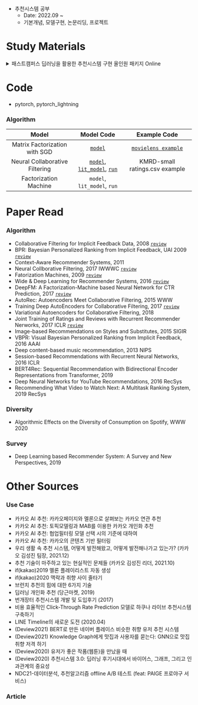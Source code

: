 - 추천시스템 공부
  - Date: 2022.09 ~
  - 기본개념, 모델구현, 논문리딩, 프로젝트

# Study Materials

<details>
<summary>패스트캠퍼스 딥러닝을 활용한 추천시스템 구현 올인원 패키지 Online</summary>
<div markdown="1">

- data
  - MovieLens(small)
  - KMRD(small)
  - Netflix
- 이론 (summary)
  - [content-based filtering](./fastcampus_lecture/summary/contents_based_filtering.md)
  - [neighborhood-based collaborative filtering](./fastcampus_lecture/summary/neighborhood_based_collaborative_filtering.md)
  - [model-based filtering](./fastcampus_lecture/summary/model_based_filtering.md)
  - [hybrid recommender system](./fastcampus_lecture/summary/hybrid_recommender_system.md)
  - [contextual aware recommender system](./fastcampus_lecture/summary/contextual_aware_recommender_system.md)
  - [evaluation metric](./fastcampus_lecture/summary/evaluation_metric.md)
- 실습 (code)
  - [movielens EDA](./fastcampus_lecture/notebook/00_movielens_eda.ipynb)
  - [movielens simple model](./fastcampus_lecture/notebook/01_movielens_simple_model.ipynb)
  - [movielens content-based filtering: TFIDF](./fastcampus_lecture/notebook/02_movielens_contents_based_filtering_TFIDF.ipynb)
  - [movielens neighborhood-based collaborative filtering](./fastcampus_lecture/notebook/03_movielens_neighborhood_based_collaborative_filtering.ipynb)
  - [movielens matrix factorization: svd](./fastcampus_lecture/notebook/04_movielens_matrix_factorization_svd.ipynb)
  - [KMRD, Netflix EDA](./fastcampus_lecture/notebook/05_KMRD_netflix_eda.ipynb)

</div>
</details>

# Code

- pytorch, pytorch_lightning

### Algorithm

|             Model              |                                                Model Code                                                 |                           Example Code                           |
| :----------------------------: | :-------------------------------------------------------------------------------------------------------: | :--------------------------------------------------------------: |
| Matrix Factorization with SGD  |                                       [`model`](./src/model/MF.py)                                        | [`movielens example`](./notebook/example_MF_SGD_movielens.ipynb) |
| Neural Collaborative Filtering | [`model`](./src/model/NCF.py), [`lit_model`](./src/lit_model/NCF_lit_model.py), [`run`](./src/run_NCF.py) |                  KMRD-small ratings.csv example                  |
|     Factorization Machine      |                                        `model`, `lit_model`, `run`                                        |                                                                  |

# Paper Read

### Algorithm

- Collaborative Filtering for Implicit Feedback Data, 2008 [`review`](./paper_review/Collaborative%20Filtering%20for%20Implicit%20Feedback%20Data.md)
- BPR: Bayesian Personalized Ranking from Implicit Feedback, UAI 2009 [`review`](./paper_review/BPR%3A%20Bayesian%20Personalized%20Ranking%20from%20Implicit%20Feedback.md)
- Context-Aware Recommender Systems, 2011
- Neural Collborative Filtering, 2017 IWWWC [`review`](./paper_review/Neural%20Collaborative%20Filtering.md)
- Fatorization Machines, 2009 [`review`](./paper_review/Factorization%20Machines.md)
- Wide & Deep Learning for Recommender Systems, 2016 [`review`](./paper_review/Wide%20%26%20Deep%20Learning%20for%20Recommender%20Systems.md)
- DeepFM: A Factorization-Machine based Neural Network for CTR Prediction, 2017 [`review`](./paper_review/DeepFM%3A%20A%20Factorization-Machine%20based%20Neural%20Network%20for%20CTR%20Prediction.md)
- AutoRec: Autoencoders Meet Collaborative Filtering, 2015 WWW
- Training Deep AutoEncoders for Collaborative Filtering, 2017 [`review`](./paper_review/Training%20Deep%20AutoEncoders%20for%20Collaborative%20Filtering.md)
- Variational Autoencoders for Collaborative Filtering, 2018
- Joint Training of Ratings and Reviews with Recurrent Recommender Nerworks, 2017 ICLR [`review`](./paper_review/Joint%20Training%20of%20Ratings%20and%20Reviews%20with%20Recurrent%20Recommender%20Nerworks.md)
- Image-based Recommendations on Styles and Substitutes, 2015 SIGIR
- VBPR: Visual Bayesian Personalized Ranking from Implicit Feedback, 2016 AAAI
- Deep content-based music recommendation, 2013 NIPS
- Session-based Recommendations with Recurrent Neural Networks, 2016 ICLR
- BERT4Rec: Sequential Recommendation with Bidirectional Encoder Representations from Transformer, 2019
- Deep Neural Networks for YouTube Recommendations, 2016 RecSys
- Recommending What Video to Watch Next: A Multitask Ranking System, 2019 RecSys

### Diversity

- Algorithmic Effects on the Diversity of Consumption on Spotify, WWW 2020

### Survey

- Deep Learning based Recommender System: A Survey and New Perspectives, 2019

# Other Sources

### Use Case

- 카카오 AI 추천: 카카오페이지와 멜론으로 살펴보는 카카오 연관 추천
- 카카오 AI 추천: 토픽모델링과 MAB를 이용한 카카오 개인화 추천
- 카카오 AI 추천: 협업필터링 모델 선택 시의 기준에 대하여
- 카카오 AI 추천: 카카오의 콘텐츠 기반 필터링
- 우리 생활 속 추천 시스템, 어떻게 발전해왔고, 어떻게 발전해나가고 있는가? (카카오 김성진 팀장, 2021.12)
- 추천 기술이 마주하고 있는 현실적인 문제들 (카카오 김성진 리더, 2021.10)
- if(kakao)2019 멜론 플레이리스트 자동 생성
- if(kakao)2020 맥락과 취향 사이 줄타기
- 브런치 추천의 힘에 대한 6가지 기술
- 딥러닝 개인화 추천 (당근마켓, 2019)
- 번개장터 추천시스템 개발 및 도입후기 (2017)
- 비용 효율적인 Click-Through Rate Prediction 모델로 하쿠나 라이브 추천시스템 구축하기
- LINE Timeline의 새로운 도전 (2020.04)
- (Deview2021) BERT로 만든 네이버 플레이스 비슷한 취향 유저 추천 시스템
- (Deview2021) Knowledge Graph에게 맛집과 사용자를 묻는다: GNN으로 맛집 취향 저격 하기
- (Deview2020) 유저가 좋은 작품(웹툰)을 만났을 때
- (Deview2020) 추천시스템 3.0: 딥러닝 후기시대에서 바이어스, 그래프, 그리고 인과관계의 중요성
- NDC21-데이터분석, 추천알고리즘 offline A/B 테스트 (feat: PAIGE 프로야구 서비스)

### Article
